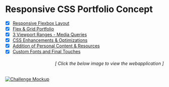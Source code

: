 # Responsive CSS Portfolio Concept

- [x] [Responsive Flexbox Layout](https://github.com/luc1dLife/Responsive_Portfolio/issues/1)
- [x] [Flex & Grid Portfolio](https://github.com/luc1dLife/Responsive_Portfolio/issues/2)
- [x] [3 Viewport Ranges - Media Queries](https://github.com/luc1dLife/Responsive_Portfolio/issues/3)
- [x] [CSS Enhancements & Optimizations](https://github.com/luc1dLife/Responsive_Portfolio/issues/4) 
- [x] [Addition of Personal Content & Resources](https://github.com/luc1dLife/Responsive_Portfolio/issues/5)
- [x] [Custom Fonts and Final Touches](https://github.com/luc1dLife/Responsive_Portfolio/issues/11)
<h6><p align="right">[ Click the below image to view the webapplication ]</p></h6>
<a href="https://luc1dlife.github.io/Responsive_Portfolio/">
  <img src="https://raw.githubusercontent.com/luc1dLife/Responsive_Portfolio/master/assets/img/preview.png" alt="Challenge Mockup">
</a>
